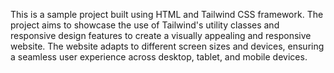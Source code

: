 This is a sample project built using HTML and Tailwind CSS framework. The project aims to showcase the use of Tailwind's utility classes 
and responsive design features to create a visually appealing and responsive website.
The website adapts to different screen sizes and devices, ensuring a seamless user experience across desktop, tablet, and mobile devices.
